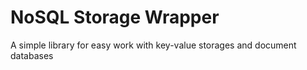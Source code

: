 # NoSQL Storage Wrapper
A simple library for easy work with key-value storages and document databases
